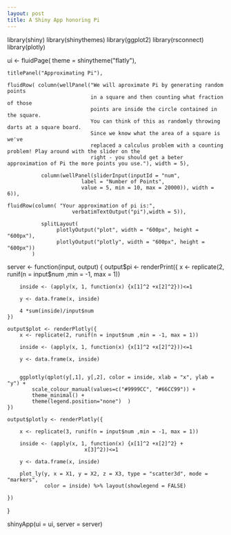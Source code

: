 ```yaml
---
layout: post
title: A Shiny App honoring Pi
---
```


library(shiny)
library(shinythemes)
library(ggplot2)
library(rsconnect)
library(plotly)


ui <- fluidPage( theme = shinytheme("flatly"),
    
    titlePanel("Approximating Pi"),
                
    fluidRow( column(wellPanel("We will aproximate Pi by generating random points
                               in a square and then counting what fraction of those
                               points are inside the circle contained in the square.
                               You can think of this as randomly throwing darts at a square board.
                               Since we know what the area of a square is we've 
                               replaced a calculus problem with a counting problem! Play around with the slider on the
                               right - you should get a beter approximation of Pi the more points you use."), width = 5),
              
               column(wellPanel(sliderInput(inputId = "num",
                            label = "Number of Points",
                            value = 5, min = 10, max = 20000)), width = 6)),
              
    fluidRow(column( "Your approximation of pi is:",
                         verbatimTextOutput("pi"),width = 5)),
                
               splitLayout(
                    plotlyOutput("plot", width = "600px", height = "600px"),
                    plotlyOutput("plotly", width = "600px", height = "600px"))
            )


server <- function(input, output) {
    output$pi <- renderPrint({
        x <- replicate(2, runif(n = input$num ,min = -1, max = 1))
        
        inside <- (apply(x, 1, function(x) {x[1]^2 +x[2]^2}))<=1
        
        y <- data.frame(x, inside)
        
        4 *sum(inside)/input$num
    })
    
    output$plot <- renderPlotly({
        x <- replicate(2, runif(n = input$num ,min = -1, max = 1))
        
        inside <- (apply(x, 1, function(x) {x[1]^2 +x[2]^2}))<=1
        
        y <- data.frame(x, inside)
        
        
        ggplotly(qplot(y[,1], y[,2], color = inside, xlab = "x", ylab = "y") +
            scale_colour_manual(values=c("#9999CC", "#66CC99")) + 
            theme_minimal() +
            theme(legend.position="none")  )
    })
    
    output$plotly <- renderPlotly({
        
        x <- replicate(3, runif(n = input$num ,min = -1, max = 1))
        
        inside <- (apply(x, 1, function(x) {x[1]^2 +x[2]^2} +
                             x[3]^2))<=1
        
        y <- data.frame(x, inside)
        
        plot_ly(y, x = X1, y = X2, z = X3, type = "scatter3d", mode = "markers",
                color = inside) %>% layout(showlegend = FALSE)
        
    })
}

shinyApp(ui = ui, server = server)
